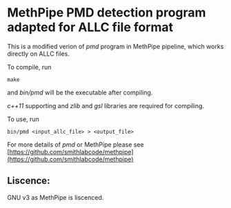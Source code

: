 # MethPipe PMD detection program adapted for ALLC file format

This is a modified verion of *pmd* program in MethPipe pipeline, which works directly on ALLC files.


To compile, run

`make`

and *bin/pmd* will be the executable after compiling.

*c++11* supporting and *zlib* and *gsl* libraries are required for compiling.


To use, run

`bin/pmd <input_allc_file> > <output_file>`


For more details of *pmd* or MethPipe please see [https://github.com/smithlabcode/methpipe](https://github.com/smithlabcode/methpipe)



Liscence:
-------
GNU v3 as MethPipe is liscenced.
